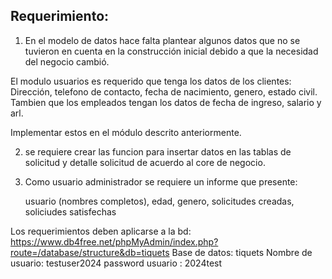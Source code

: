 ## Requerimiento:

1. En el modelo de datos hace falta plantear algunos datos que no se tuvieron en cuenta en la construcción inicial debido a que la necesidad del negocio cambió.

El modulo usuarios es requerido que tenga los datos de los clientes: Dirección, telefono de contacto, fecha de nacimiento, genero, estado civil. Tambien que los empleados tengan los datos de fecha de ingreso, salario y arl.

Implementar estos en el módulo descrito anteriormente.

2. se requiere crear las funcion para insertar datos en las tablas de solicitud y detalle solicitud de acuerdo al core de negocio.

3. Como usuario administrador se requiere un informe que presente:

   usuario (nombres completos), edad, genero, solicitudes creadas, soliciudes satisfechas


Los requerimientos deben aplicarse a la bd:
https://www.db4free.net/phpMyAdmin/index.php?route=/database/structure&db=tiquets
Base de datos: tiquets
Nombre de usuario: testuser2024
password usuario : 2024test
